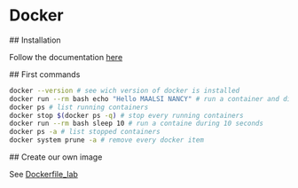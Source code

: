 # Docker

## Installation

Follow the documentation [here](https://www.docker.com/products/docker-desktop/)

## First commands

```bash
docker --version # see wich version of docker is installed
docker run --rm bash echo "Hello MAALSI NANCY" # run a container and display Hello MAALSI NANCY (and remove it)
docker ps # list running containers
docker stop $(docker ps -q) # stop every running containers
docker run --rm bash sleep 10 # run a containe during 10 seconds
docker ps -a # list stopped containers
docker system prune -a # remove every docker item
```

## Create our own image

See [Dockerfile_lab](./Dockerfile_lab/)

```


```

